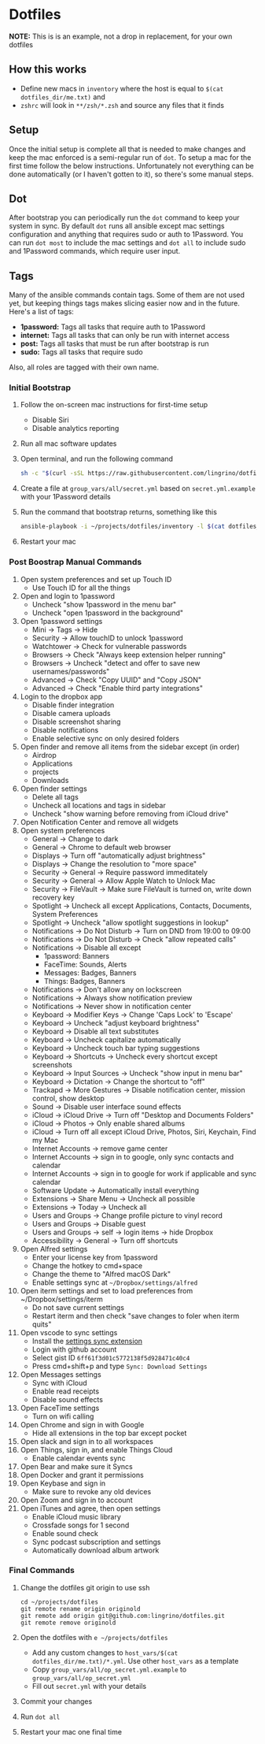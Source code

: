 # Dotfiles

**NOTE:** This is is an example, not a drop in replacement, for your own
dotfiles

## How this works

- Define new macs in `inventory` where the host is equal to `$(cat
  dotfiles_dir/me.txt)` and
- `zshrc` will look in `**/zsh/*.zsh` and source any files that it finds

## Setup

Once the initial setup is complete all that is needed to make changes and keep
the mac enforced is a semi-regular run of `dot`. To setup a mac for the first
time follow the below instructions. Unfortunately not everything can be done
automatically (or I haven't gotten to it), so there's some manual steps.

## Dot

After bootstrap you can periodically run the `dot` command to keep your system
in sync. By default `dot` runs all ansible except mac settings configuration and
anything that requires sudo or auth to 1Password. You can run `dot most` to
include the mac settings and `dot all` to include sudo and 1Password commands,
which require user input.

## Tags

Many of the ansible commands contain tags. Some of them are not used yet, but
keeping things tags makes slicing easier now and in the future. Here's a list of
tags:

- **1password:** Tags all tasks that require auth to 1Password
- **internet:** Tags all tasks that can only be run with internet access
- **post:** Tags all tasks that must be run after bootstrap is run
- **sudo:** Tags all tasks that require sudo

Also, all roles are tagged with their own name.

### Initial Bootstrap

1. Follow the on-screen mac instructions for first-time setup
    - Disable Siri
    - Disable analytics reporting

1. Run all mac software updates

1. Open terminal, and run the following command

    ```bash
    sh -c "$(curl -sSL https://raw.githubusercontent.com/lingrino/dotfiles/master/bootstrap.sh)"
    ```

1. Create a file at `group_vars/all/secret.yml` based on `secret.yml.example`
   with your 1Password details

1. Run the command that bootstrap returns, something like this

    ```bash
    ansible-playbook -i ~/projects/dotfiles/inventory -l $(cat dotfiles_dir/me.txt) ~/projects/dotfiles/main.yml -K --skip-tags "post"
    ```

1. Restart your mac

### Post Boostrap Manual Commands

1. Open system preferences and set up Touch ID
    - Use Touch ID for all the things
1. Open and login to 1password
    - Uncheck "show 1password in the menu bar"
    - Uncheck "open 1password in the background"
1. Open 1password settings
    - Mini -> Tags -> Hide
    - Security -> Allow touchID to unlock 1password
    - Watchtower -> Check for vulnerable passwords
    - Browsers -> Check "Always keep extension helper running"
    - Browsers -> Uncheck "detect and offer to save new usernames/passwords"
    - Advanced -> Check "Copy UUID" and "Copy JSON"
    - Advanced -> Check "Enable third party integrations"
1. Login to the dropbox app
    - Disable finder integration
    - Disable camera uploads
    - Disable screenshot sharing
    - Disable notifications
    - Enable selective sync on only desired folders
1. Open finder and remove all items from the sidebar except (in order)
    - Airdrop
    - Applications
    - projects
    - Downloads
1. Open finder settings
    - Delete all tags
    - Uncheck all locations and tags in sidebar
    - Uncheck "show warning before removing from iCloud drive"
1. Open Notification Center and remove all widgets
1. Open system preferences
    - General -> Change to dark
    - General -> Chrome to default web browser
    - Displays -> Turn off "automatically adjust brightness"
    - Displays -> Change the resolution to "more space"
    - Security -> General -> Require password immeditately
    - Security -> General -> Allow Apple Watch to Unlock Mac
    - Security -> FileVault -> Make sure FileVault is turned on, write down
      recovery key
    - Spotlight -> Uncheck all except Applications, Contacts, Documents, System
      Preferences
    - Spotlight -> Uncheck "allow spotlight suggestions in lookup"
    - Notifications -> Do Not Disturb -> Turn on DND from 19:00 to 09:00
    - Notifications -> Do Not Disturb -> Check "allow repeated calls"
    - Notifications -> Disable all except
        - 1password: Banners
        - FaceTime: Sounds, Alerts
        - Messages: Badges, Banners
        - Things: Badges, Banners
    - Notifications -> Don't allow any on lockscreen
    - Notifications -> Always show notification preview
    - Notifications -> Never show in notification center
    - Keyboard -> Modifier Keys -> Change 'Caps Lock' to 'Escape'
    - Keyboard -> Uncheck "adjust keyboard brightness"
    - Keyboard -> Disable all text substitutes
    - Keyboard -> Uncheck capitalize automatically
    - Keyboard -> Uncheck touch bar typing suggestions
    - Keyboard -> Shortcuts -> Uncheck every shortcut except screenshots
    - Keyboard -> Input Sources -> Uncheck "show input in menu bar"
    - Keyboard -> Dictation -> Change the shortcut to "off"
    - Trackapd -> More Gestures -> Disable notification center, mission control,
      show desktop
    - Sound -> Disable user interface sound effects
    - iCloud -> iCloud Drive -> Turn off "Desktop and Documents Folders"
    - iCloud -> Photos -> Only enable shared albums
    - iCloud -> Turn off all except iCloud Drive, Photos, Siri, Keychain, Find
      my Mac
    - Internet Accounts -> remove game center
    - Internet Accounts -> sign in to google, only sync contacts and calendar
    - Internet Accounts -> sign in to google for work if applicable and sync
      calendar
    - Software Update -> Automatically install everything
    - Extensions -> Share Menu -> Uncheck all possible
    - Extensions -> Today -> Uncheck all
    - Users and Groups -> Change profile picture to vinyl record
    - Users and Groups -> Disable guest
    - Users and Groups -> self -> login items -> hide Dropbox
    - Accessibility -> General -> Turn off shortcuts
1. Open Alfred settings
    - Enter your license key from 1password
    - Change the hotkey to cmd+space
    - Change the theme to "Alfred macOS Dark"
    - Enable settings sync at `~/Dropbox/settings/alfred`
1. Open iterm settings and set to load preferences from ~/Dropbox/settings/iterm
    - Do not save current settings
    - Restart iterm and then check "save changes to foler when iterm quits"
1. Open vscode to sync settings
    - Install the [settings sync
      extension](https://marketplace.visualstudio.com/items?itemName=Shan.code-settings-sync)
    - Login with github account
    - Select gist ID `6ff61f3d01c5772138f5d928471c40c4`
    - Press cmd+shift+p and type `Sync: Download Settings`
1. Open Messages settings
    - Sync with iCloud
    - Enable read receipts
    - Disable sound effects
1. Open FaceTime settings
    - Turn on wifi calling
1. Open Chrome and sign in with Google
    - Hide all extensions in the top bar except pocket
1. Open slack and sign in to all workspaces
1. Open Things, sign in, and enable Things Cloud
    - Enable calendar events sync
1. Open Bear and make sure it Syncs
1. Open Docker and grant it permissions
1. Open Keybase and sign in
    - Make sure to revoke any old devices
1. Open Zoom and sign in to account
1. Open iTunes and agree, then open settings
    - Enable iCloud music library
    - Crossfade songs for 1 second
    - Enable sound check
    - Sync podcast subscription and settings
    - Automatically download album artwork

### Final Commands

1. Change the dotfiles git origin to use ssh

    ```shell
    cd ~/projects/dotfiles
    git remote rename origin originold
    git remote add origin git@github.com:lingrino/dotfiles.git
    git remote remove originold
    ```

1. Open the dotfiles with `e ~/projects/dotfiles`
    - Add any custom changes to `host_vars/$(cat dotfiles_dir/me.txt)/*.yml`.
      Use other `host_vars` as a template
    - Copy `group_vars/all/op_secret.yml.example` to `group_vars/all/op_secret.yml`
    - Fill out `secret.yml` with your details
1. Commit your changes
1. Run `dot all`
1. Restart your mac one final time
